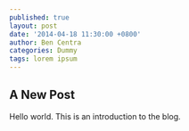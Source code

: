 ```yaml
---
published: true
layout: post
date: '2014-04-18 11:30:00 +0800'
author: Ben Centra
categories: Dummy
tags: lorem ipsum
---
```

## A New Post

Hello world.  This is an introduction to the blog.
